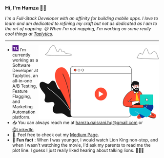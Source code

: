 ### Hi, I'm Hamza 👋🏽

_I'm a Full-Stack Developer with an affinity for building mobile apps.
I love to learn and am dedicated to refining my craft but not as dedicated as I am to the art of napping. 😅 When I'm not napping, I'm working on some really cool things at [Taplytics](https://taplytics.com)._

--- 
<img src="https://raw.githubusercontent.com/hamzahayat/hamzahayat/master/assets/background-image.png" width="395.45" height="241.81"  align="right">

-  <img width="20" height="20" src="https://raw.githubusercontent.com/hamzahayat/hamzahayat/master/assets/taplytics-icon.png">  I'm currently working as a Software Developer at Taplytics, an all-in-one A/B Testing, Feature Flagging, and Marketing Automation platform.
- 📥   You can always reach me at hamza.qaisrani.hq@gmail.com or [@LinkedIn](https://www.linkedin.com/in/hamzaqaisrani/)
- 📖.  Feel free to check out my [Medium Page](https://medium.com/@hamzaqaisrani).
- 🦁    **Fun fact** : When I was younger, I would watch Lion King non-stop, and when I wasn't watching the movie, I'd ask my parents to read me the plot line. I guess I just really liked hearing about talking lions. 🤷🏽‍♂️    


